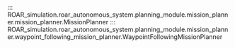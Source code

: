 ::: ROAR_simulation.roar_autonomous_system.planning_module.mission_planner.mission_planner.MissionPlanner
::: ROAR_simulation.roar_autonomous_system.planning_module.mission_planner.waypoint_following_mission_planner.WaypointFollowingMissionPlanner
